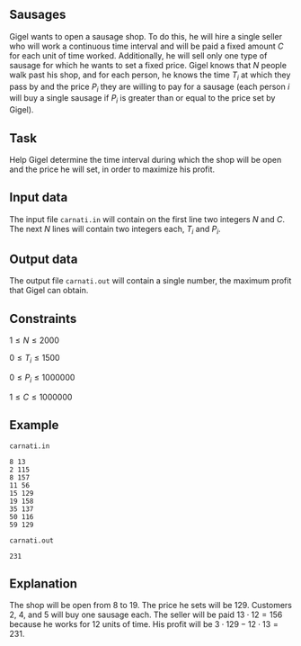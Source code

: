 ## Sausages

Gigel wants to open a sausage shop. To do this, he will hire a single seller who will work a continuous time interval and will be paid a fixed amount $C$ for each unit of time worked. Additionally, he will sell only one type of sausage for which he wants to set a fixed price. Gigel knows that $N$ people walk past his shop, and for each person, he knows the time $T_i$ at which they pass by and the price $P_i$ they are willing to pay for a sausage (each person $i$ will buy a single sausage if $P_i$ is greater than or equal to the price set by Gigel).

## Task

Help Gigel determine the time interval during which the shop will be open and the price he will set, in order to maximize his profit.

## Input data

The input file `carnati.in` will contain on the first line two integers $N$ and $C$. The next $N$ lines will contain two integers each, $T_i$ and $P_i$. 

## Output data

The output file `carnati.out` will contain a single number, the maximum profit that Gigel can obtain. 

## Constraints

$1 \leq N \leq 2000$

$0 \leq T_i \leq 1500$

$0 \leq P_i \leq 1000000$

$1 \leq C \leq 1000000$ 

## Example

`carnati.in`
```
8 13 
2 115 
8 157 
11 56 
15 129 
19 158 
35 137 
50 116 
59 129
```
`carnati.out`
```
231
```

## Explanation

The shop will be open from $8$ to $19$. The price he sets will be $129$. Customers 2, 4, and 5 will buy one sausage each. The seller will be paid $13 \cdot 12 = 156$ because he works for $12$ units of time. His profit will be $3 \cdot 129 - 12 \cdot 13 = 231$.